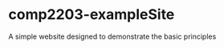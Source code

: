 comp2203-exampleSite
====================

A simple website designed to demonstrate the basic principles
